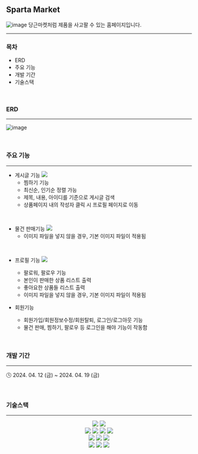 ## Sparta Market
![image](https://github.com/xogns3725/spartamarket/assets/76471333/c446f9b9-6725-43b0-9372-95c80f619ae1)
당근마켓처럼 제품을 사고팔 수 있는 홈페이지입니다.

--- 
### 목차
- ERD
- 주요 기능
- 개발 기간
- 기술스택

<br>

### ERD
---
![image](https://github.com/xogns3725/spartamarket/assets/76471333/0438b0a2-f845-402e-9785-a108161963ce)

<br>

### 주요 기능
---
- 게시글 기능
![](https://velog.velcdn.com/images/xogns3725/post/e8848525-7237-4d77-9128-c6157ab36a5e/image.png)
    - 찜하기 기능
    - 최신순, 인기순 정렬 가능
    - 제목, 내용, 아이디를 기준으로 게시글 검색
    - 상품페이지 내의 작성자 클릭 시 프로필 페이지로 이동

<br>

- 물건 판매기능
![](https://velog.velcdn.com/images/xogns3725/post/79499bd5-445c-49eb-8068-fe203655af7a/image.png)
    - 이미지 파일을 넣지 않을 경우, 기본 이미지 파일이 적용됨

<br>

- 프로필 기능
![](https://velog.velcdn.com/images/xogns3725/post/39844e4f-eca6-4c57-b4fa-bb7d384f1221/image.png)
    - 팔로워, 팔로우 기능
    - 본인이 판매한 상품 리스트 출력
    - 좋아요한 상품들 리스트 출력
    - 이미지 파일을 넣지 않을 경우, 기본 이미지 파일이 적용됨
    

- 회원기능
    - 회원가입/회원정보수정/회원탈퇴, 로그인/로그아웃 기능
    - 물건 판매, 찜하기, 팔로우 등 로그인을 해야 기능이 작동함
    

<br>

### 개발 기간
---
🕓 2024. 04. 12 (금) ~ 2024. 04. 19 (금)

<br>

### 기술스택
---
<div align="center">
<img src="https://img.shields.io/badge/python-3776AB?style=for-the-badge&logo=python&logoColor=white">
<img src="https://img.shields.io/badge/diagrams-F08705?style=for-the-badge&logo=diagrams.net&logoColor=white">
<br>
<img src="https://img.shields.io/badge/html5-E34F26?style=for-the-badge&logo=html5&logoColor=white">
<img src="https://img.shields.io/badge/css-1572B6?style=for-the-badge&logo=css3&logoColor=white">
<img src="https://img.shields.io/badge/javascript-F7DF1E?style=for-the-badge&logo=javascript&logoColor=black">
<img src="https://img.shields.io/badge/bootstrap-7952B3?style=for-the-badge&logo=bootstrap&logoColor=white">
<br>
<img src="https://img.shields.io/badge/git-F05032?style=for-the-badge&logo=git&logoColor=white">
<img src="https://img.shields.io/badge/github-181717?style=for-the-badge&logo=github&logoColor=white">
<img src="https://img.shields.io/badge/Slack-4A154B?style=for-the-badge&logo=Slack&logoColor=white">
<br>
<img src="https://img.shields.io/badge/notion-000000?style=for-the-badge&logo=notion&logoColor=white">
<img src="https://img.shields.io/badge/google-sheets-34A853?style=for-the-badge&logo=google-sheets&logoColor=white">
<img src="https://img.shields.io/badge/figma-F24E1E?style=for-the-badge&logo=figma&logoColor=white">
</div>